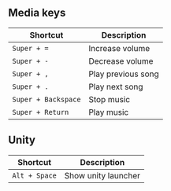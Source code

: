 ## Media keys

| Shortcut            | Description        |
| ------------------- | ------------------ |
| `Super + =`         | Increase volume    |
| `Super + -`         | Decrease volume    |
| `Super + ,`         | Play previous song |
| `Super + .`         | Play next song     |
| `Super + Backspace` | Stop music         |
| `Super + Return`    | Play music         |


## Unity

| Shortcut            | Description         |
| ------------------- | ------------------- |
| `Alt + Space`       | Show unity launcher |

